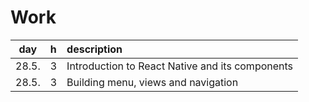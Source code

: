 # Work

| day | h | description  |
| :----:|:-----| :-----|
| 28.5. | 3    | Introduction to React Native and its components |
| 28.5. | 3 | Building menu, views and navigation |
